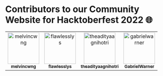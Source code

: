 <h1> Contributors to our Community Website for Hacktoberfest 2022 🌐</h1>

<!-- CONTRIBUTORS.md START -->
<!--
  Each <tr></tr> element contains MAX 6 <td></td> elements.
  Please begin with a new <tr></tr> element if the previous one is already full.
-->

<table>
  <tbody>
    <tr>
      <td align="center">
          <a href="https://github.com/melvincwng" target="_blank" rel="noopener noreferrer">
              <img src="https://avatars.githubusercontent.com/u/77479885?v=4" width="100;" alt="melvincwng"/>
              <br />
              <sub><b>melvincwng</b></sub>
          </a>
      </td>
      <td align="center">
          <a href="https://github.com/flawlesslys" target="_blank" rel="noopener noreferrer">
              <img src="https://avatars.githubusercontent.com/u/81615152?v=4" width="100;" alt="flawlesslys"/>
              <br />
              <sub><b>flawlesslys</b></sub>
          </a>    
      </td>
      <td align="center">
          <a href="https://github.com/theadityaagnihotri" target="_blank" rel="noopener noreferrer">
              <img src="https://avatars.githubusercontent.com/u/95487342?v=4" width="100;" alt="theadityaagnihotri"/>
              <br />
              <sub><b>theadityaagnihotri</b></sub>
          </a>
      </td>
      <td align="center">
        <a href="https://github.com/GabrielWarner" target="_blank" rel="noopener noreferrer">
          <img src="https://avatars.githubusercontent.com/u/98490756?v=4" width="100;" alt="gabrielwarner"/>
          <br />
          <sub><b>GabrielWarner</b></sub>
        </a>
      </td>
    </tr>   
  </tbody>
</table>

<!-- CONTRIBUTORS.md END -->
